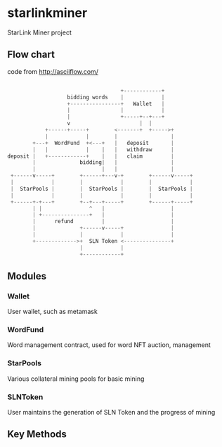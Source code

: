 # starlinkminer

StarLink Miner project

## Flow chart
 code from http://asciiflow.com/

```javascript

                                    +------------+
                   bidding words    |            |
                   +----------------+   Wallet   |
                   |                |            |
                   |                +-----+--+---+
                   v                      |  |
            +------+-----+        <-------+  +----->+
            |            |        |                 |
        +---+  WordFund  +<---+   |   deposit       |
        |   |            |    |   |   withdraw      |
deposit |   +------------+    |   |   claim         |
        |              bidding|   |                 |
        |                     |   |                 |
 +------v-----+        +------+---v-+        +------v-----+
 |            |        |            |        |            |
 |  StarPools |        |  StarPools |        |  StarPools |
 |            |        |            |        |            |
 +------+-+---+        +--+---+-----+        +------+-----+
        | |               ^   |                     |
        | +---------------+   |                     |
        |      refund         |                     |
        |              +------v-----+               |
        |              |            |               |
        +------------->+  SLN Token <---------------+
                       |            |
                       +------------+
```

## Modules

### Wallet
User wallet, such as metamask

### WordFund
Word management contract, used for word NFT auction, management

### StarPools
Various collateral mining pools for basic mining

### SLNToken
User maintains the generation of SLN Token and the progress of mining


## Key Methods
